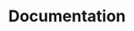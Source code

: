 ---
layout: default
title: Documentation
nav_order: 2
has_children: true
permalink: /docs/documentation
---